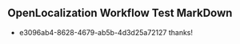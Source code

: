 ## OpenLocalization Workflow Test MarkDown
* e3096ab4-8628-4679-ab5b-4d3d25a72127 
thanks!<!--HONumber=Mar16_HO2-->
